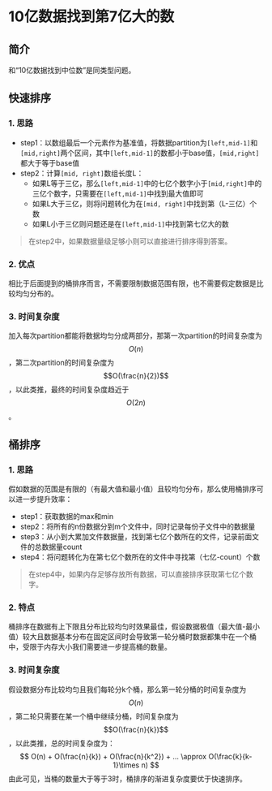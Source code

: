 # 10亿数据找到第7亿大的数

## 简介

和“10亿数据找到中位数”是同类型问题。

## 快速排序

### 1. 思路

* step1：以数组最后一个元素作为基准值，将数据partition为`[left,mid-1]`和`[mid,right]`两个区间，其中`[left,mid-1]`的数都小于base值，`[mid,right]`都大于等于base值
* step2：计算`[mid, right]`数组长度L：
  * 如果L等于三亿，那么`[left,mid-1]`中的七亿个数字小于`[mid,right]`中的三亿个数字，只需要在`[left,mid-1]`中找到最大值即可
  * 如果L大于三亿，则将问题转化为在`[mid, right]`中找到第（L-三亿）个数
  * 如果L小于三亿则问题还是在`[left,mid-1]`中找到第七亿大的数

> 在step2中，如果数据量级足够小则可以直接进行排序得到答案。

### 2. 优点

相比于后面提到的桶排序而言，不需要限制数据范围有限，也不需要假定数据是比较均匀分布的。

### 3. 时间复杂度

加入每次partition都能将数据均匀分成两部分，那第一次partition的时间复杂度为$$O(n)$$，第二次partition的时间复杂度为$$O(\frac{n}{2})$$，以此类推，最终的时间复杂度趋近于$$O(2n)$$。

## 桶排序

### 1. 思路

假如数据的范围是有限的（有最大值和最小值）且较均匀分布，那么使用桶排序可以进一步提升效率：

* step1：获取数据的max和min
* step2：将所有的n份数据分到m个文件中，同时记录每份子文件中的数据量
* step3：从小到大累加文件数据量，找到第七亿个数所在的文件，记录前面文件的总数据量count
* step4：将问题转化为在第七亿个数所在的文件中寻找第（七亿-count）个数

> 在step4中，如果内存足够存放所有数据，可以直接排序获取第七亿个数字。

### 2. 特点

桶排序在数据有上下限且分布比较均匀时效果最佳，假设数据极值（最大值-最小值）较大且数据基本分布在固定区间时会导致第一轮分桶时数据都集中在一个桶中，受限于内存大小我们需要进一步提高桶的数量。

### 3. 时间复杂度

假设数据分布比较均匀且我们每轮分k个桶，那么第一轮分桶的时间复杂度为$$O(n)$$，第二轮只需要在某一个桶中继续分桶，时间复杂度为$$O(\frac{n}{k})$$，以此类推，总的时间复杂度为：
$$
O(n) + O(\frac{n}{k}) + O(\frac{n}{k^2}) + ... \approx O(\frac{k}{k-1}\times n)
$$
由此可见，当桶的数量大于等于3时，桶排序的渐进复杂度要优于快速排序。
